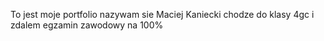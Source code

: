 To jest moje portfolio nazywam sie Maciej Kaniecki chodze do klasy 4gc i zdalem egzamin zawodowy na 100%
